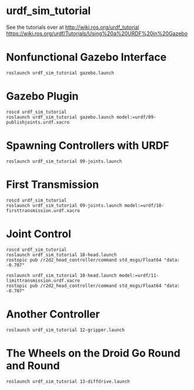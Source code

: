 # urdf_sim_tutorial
See the tutorials over at http://wiki.ros.org/urdf_tutorial
https://wiki.ros.org/urdf/Tutorials/Using%20a%20URDF%20in%20Gazebo

# Nonfunctional Gazebo Interface
    roslaunch urdf_sim_tutorial gazebo.launch

# Gazebo Plugin
    roscd urdf_sim_tutorial
    roslaunch urdf_sim_tutorial gazebo.launch model:=urdf/09-publishjoints.urdf.xacro

# Spawning Controllers with URDF
    roslaunch urdf_sim_tutorial 09-joints.launch 

# First Transmission
    roscd urdf_sim_tutorial
    roslaunch urdf_sim_tutorial 09-joints.launch model:=urdf/10-firsttransmission.urdf.xacro

# Joint Control
    roscd urdf_sim_tutorial
    roslaunch urdf_sim_tutorial 10-head.launch
    rostopic pub /r2d2_head_controller/command std_msgs/Float64 "data: -0.707"

    roslaunch urdf_sim_tutorial 10-head.launch model:=urdf/11-limittransmission.urdf.xacro
    rostopic pub /r2d2_head_controller/command std_msgs/Float64 "data: -0.707"

# Another Controller
    roslaunch urdf_sim_tutorial 12-gripper.launch

# The Wheels on the Droid Go Round and Round
    roslaunch urdf_sim_tutorial 13-diffdrive.launch


